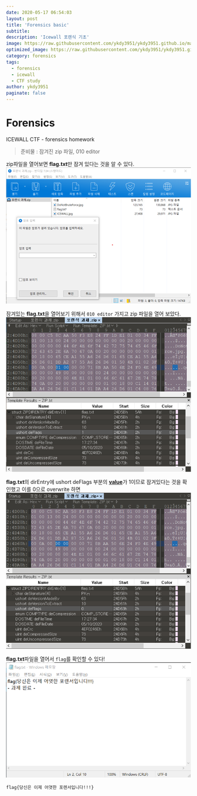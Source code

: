 ```yaml
---
date: 2020-05-17 06:54:03
layout: post
title: 'Forensics basic'
subtitle:
description: 'Icewall 포렌식 기초'
image: https://raw.githubusercontent.com/ykdy3951/ykdy3951.github.io/master/_src/forensics/1/image.jpg
optimized_image: https://raw.githubusercontent.com/ykdy3951/ykdy3951.github.io/master/_src/forensics/1/image.jpg
category: forensics
tags:
  - forensics
  - icewall
  - CTF study
author: ykdy3951
paginate: false
---
```


# Forensics

ICEWALL CTF - forensics homework

> 준비물 : 잠겨진 zip 파일, 010 editor

zip파일을 열어보면 <strong>flag.txt</strong>만 잠겨 있다는 것을 알 수 있다.
![placeholder](https://github.com/ykdy3951/ykdy3951.github.io/blob/master/_src/forensics/1/1.png?raw=true '포렌식 과제.zip')

잠겨있는 <strong>flag.txt</strong>을 열어보기 위해서 `010 editor` 가지고 zip 파일을 열어 보았다.
![placeholder](https://github.com/ykdy3951/ykdy3951.github.io/blob/master/_src/forensics/1/2.png?raw=true 'before overwrite with 010 editor')

<strong>flag.txt</strong>의 dirEntry에 ushort deFlags 부분의 <strong><ins>value</ins></strong>가 1이므로 잠겨있다는 것을 확인했고 이를 0으로 overwrite 하면
![placeholder](https://github.com/ykdy3951/ykdy3951.github.io/blob/master/_src/forensics/1/3.png?raw=true 'after overwrite with 010 editor')

<strong>flag.txt</strong>파일을 열어서 `flag`를 확인할 수 있다!
![placeholder](https://github.com/ykdy3951/ykdy3951.github.io/blob/master/_src/forensics/1/4.png?raw=true 'flag.txt')

`flag{당신은 이제 어엿한 포렌서입니다!!!}`
